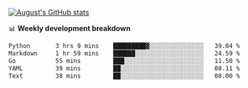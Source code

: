 
[![August's GitHub stats](https://github-readme-stats.vercel.app/api?username=zou-weidong&show_icons=true&theme=radical)](https://github.com/zou-weidong)


📊 **Weekly development breakdown**
<!--START_SECTION:waka-->

```txt
Python       3 hrs 9 mins    █████████▓░░░░░░░░░░░░░░░   39.04 %
Markdown     1 hr 59 mins    ██████░░░░░░░░░░░░░░░░░░░   24.59 %
Go           55 mins         ███░░░░░░░░░░░░░░░░░░░░░░   11.50 %
YAML         39 mins         ██░░░░░░░░░░░░░░░░░░░░░░░   08.11 %
Text         38 mins         ██░░░░░░░░░░░░░░░░░░░░░░░   08.00 %
```

<!--END_SECTION:waka-->
